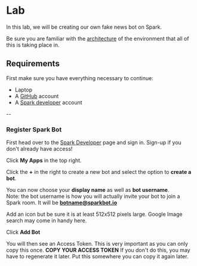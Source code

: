 # Lab

In this lab, we will be creating our own fake news bot on Spark.

Be sure you are familiar with the [architecture](architecture.md) of the environment that all of this is taking place in.

## Requirements
First make sure you have everything necessary to continue:

 * Laptop
 * A [GitHub](http://www.github.com) account
 * A [Spark developer](https://developer.ciscospark.com) account

--

 
### Register Spark Bot

First head over to the [Spark Developer](http://www.developer.ciscospark.com) page and sign in. Sign-up if you don't already have access!

Click **My Apps** in the top right.

Click the **+** in the right to create a new bot and select the option to **create a bot**.

You can now choose your **display name** as well as **bot username**. <br>
Note: the bot username is how you will actually invite your bot to join a Spark room. It will be **botname@sparkbot.io**

Add an icon but be sure it is at least 512x512 pixels large. Google Image search may come in handy here. 

Click **Add Bot**

You will then see an Access Token. This is very important as you can only copy this once. **COPY YOUR ACCESS TOKEN**  If you don't do this, you may have to regenerate it later. Put this somewhere you can copy it again later.


 
 

 